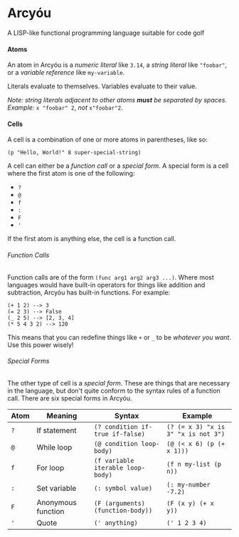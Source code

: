 # Arcyóu
A LISP-like functional programming language suitable for code golf

#### Atoms
An atom in Arcyóu is a *numeric literal* like `3.14`, a *string literal* like `"foobar"`, or a *variable reference* like `my-variable`.

Literals evaluate to themselves. Variables evaluate to their value.

*Note: string literals adjacent to other atoms __must__ be separated by spaces. Example:* `x "foobar" 2`, *not* `x"foobar"2`.

#### Cells
A cell is a combination of one or more atoms in parentheses, like so:

    (p "Hello, World!" 8 super-special-string)

A cell can either be a *function call* or a *special form*. A special form is a cell where the first atom is one of the following:

 - `?`
 - `@`
 - `f`
 - `:`
 - `F`
 - `'`

If the first atom is anything else, the cell is a function call.

###### Function Calls

Function calls are of the form `(func arg1 arg2 arg3 ...)`. Where most languages would have built-in operators for things like addition and subtraction, Arcyóu has built-in functions. For example:

    (+ 1 2) --> 3
    (= 2 3) --> False
    (_ 2 5) --> [2, 3, 4]
    (* 5 4 3 2) --> 120

This means that you can redefine things like `+` or `_` to be *whatever you want*. Use this power wisely!

###### Special Forms

The other type of cell is a *special form*. These are things that are necessary in the language, but don't quite conform to the syntax rules of a function call. There are six special forms in Arcyóu.

Atom | Meaning | Syntax | Example
-----|---------|--------|--------
`?`|If statement|`(? condition if-true if-false)`|`(? (= x 3) "x is 3" "x is not 3")`
`@`|While loop|`(@ condition loop-body)`|`(@ (< x 6) (p (+ x 1)))`
`f`|For loop|`(f variable iterable loop-body)`|`(f n my-list (p n))`
`:`|Set variable|`(: symbol value)`|`(: my-number -7.2)`
`F`|Anonymous function|`(F (arguments) (function-body))`|`(F (x y) (+ x y))`
`'`|Quote|`(' anything)`|`(' 1 2 3 4)`

